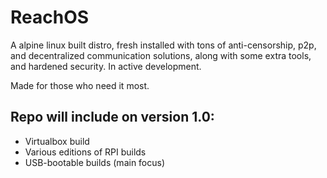# ReachOS
A alpine linux built distro, fresh installed with tons of anti-censorship, p2p, and decentralized communication solutions, along with some extra tools, and hardened security.
In active development.

Made for those who need it most.

## Repo will include on version 1.0:
- Virtualbox build
- Various editions of RPI builds
- USB-bootable builds (main focus)
